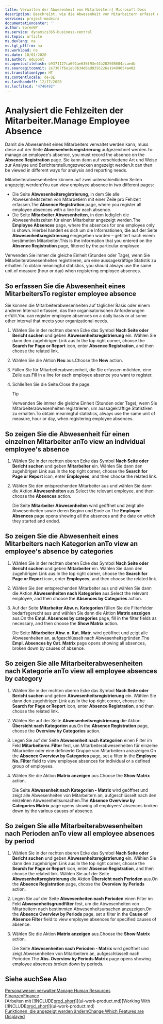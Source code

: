 ```yaml
---
title: Verwalten der Abwesenheit von Mitarbeitern| Microsoft Docs
description: Beschreibt, wie die Abwesenheit von Mitarbeitern erfasst wird und Abwesenheitsstatistiken analysiert werden.
services: project-madeira
documentationcenter: ''
author: SorenGP
ms.service: dynamics365-business-central
ms.topic: article
ms.devlang: na
ms.tgt_pltfrm: na
ms.workload: na
ms.date: 10/01/2020
ms.author: edupont
ms.openlocfilehash: b9371127ca692ae636f93e44b202608684acaedb
ms.sourcegitcommit: 2e7307fbe1eb3b34d0ad9356226a19409054a402
ms.translationtype: HT
ms.contentlocale: de-DE
ms.lasthandoff: 12/17/2020
ms.locfileid: "4746492"
---
```

# <a name="manage-employee-absence"></a><span data-ttu-id="3286f-103">Analysiert die Fehlzeiten der Mitarbeiter.</span><span class="sxs-lookup"><span data-stu-id="3286f-103">Manage Employee Absence</span></span>
<span data-ttu-id="3286f-104">Damit die Abwesenheit eines Mitarbeiters verwaltet werden kann, muss diese auf der Seite **Abwesenheitsregistrierung** aufgezeichnet werden.</span><span class="sxs-lookup"><span data-stu-id="3286f-104">To manage an employee's absence, you must record the absence on the **Absence Registration** page.</span></span> <span data-ttu-id="3286f-105">Sie kann dann auf verschiedene Art und Weise zur Analyse und Berichterstellungszwecken angezeigt werden.</span><span class="sxs-lookup"><span data-stu-id="3286f-105">It can then be viewed in different ways for analysis and reporting needs.</span></span>

<span data-ttu-id="3286f-106">Mitarbeiterabwesenheiten können auf zwei unterschiedlichen Seiten angezeigt werden:</span><span class="sxs-lookup"><span data-stu-id="3286f-106">You can view employee absence in two different pages:</span></span>

* <span data-ttu-id="3286f-107">Die Seite **Abwesenheitsregistrierung**, in dem Sie alle Abwesenheitszeiten von Mitarbetiern mit einer Zeile pro Fehlzeit erfassen.</span><span class="sxs-lookup"><span data-stu-id="3286f-107">The **Absence Registration** page, where you register all employee absences with a line for each absence.</span></span>
* <span data-ttu-id="3286f-108">Die Seite **Mitarbeiter Abwesenheiten**, in dem lediglich die Abwesenheitszeiten für einen Mitarbeiter angezeigt werden.</span><span class="sxs-lookup"><span data-stu-id="3286f-108">The **Employee Absences** page, where the absences for one employee only is shown.</span></span> <span data-ttu-id="3286f-109">Hierbei handelt es sich um die Informationen, die auf der Seite **Abwesenheitsregistrierung** eingegeben wurden – gefiltert nach einem bestimmten Mitarbeiter.</span><span class="sxs-lookup"><span data-stu-id="3286f-109">This is the information that you entered on the **Absence Registration** page, filtered by the particular employee.</span></span>

<span data-ttu-id="3286f-110">Verwenden Sie immer die gleiche Einheit (Stunden oder Tage), wenn Sie Mitarbeiterabwesenheiten registrieren, um eine aussagekräftige Statistik zu erhalten.</span><span class="sxs-lookup"><span data-stu-id="3286f-110">To obtain meaningful statistics, you should always use the same unit of measure (hour or day) when registering employee absences.</span></span>

## <a name="to-register-employee-absence"></a><span data-ttu-id="3286f-111">So erfassen Sie die Abwesenheit eines Mitarbeiters</span><span class="sxs-lookup"><span data-stu-id="3286f-111">To register employee absence</span></span>
<span data-ttu-id="3286f-112">Sie können die Mitarbeiterabwesenheiten auf täglicher Basis oder einem anderen Intervall erfassen, das Ihre organisatorischen Anforderungen erfüllt.</span><span class="sxs-lookup"><span data-stu-id="3286f-112">You can register employee absences on a daily basis or at some other interval that meets your organizational needs.</span></span>

1. <span data-ttu-id="3286f-113">Wählen Sie in der rechten oberen Ecke das Symbol **Nach Seite oder Bericht suchen** und geben **Abwesenheitsregistrierung** ein. Wählen Sie dann den zugehörigen Link aus.</span><span class="sxs-lookup"><span data-stu-id="3286f-113">In the top right corner, choose the **Search for Page or Report** icon, enter **Absence Registration**, and then choose the related link.</span></span>
2. <span data-ttu-id="3286f-114">Wählen Sie die Aktion **Neu** aus.</span><span class="sxs-lookup"><span data-stu-id="3286f-114">Choose the **New** action.</span></span>
3. <span data-ttu-id="3286f-115">Füllen Sie für Mitarbeiterabwesenheit, die Sie erfassen möchten, eine Zeile aus.</span><span class="sxs-lookup"><span data-stu-id="3286f-115">Fill in a line for each employee absence you want to register.</span></span>
4. <span data-ttu-id="3286f-116">Schließen Sie die Seite.</span><span class="sxs-lookup"><span data-stu-id="3286f-116">Close the page.</span></span>

    > [!Tip]
    > <span data-ttu-id="3286f-117">Verwenden Sie immer die gleiche Einheit (Stunden oder Tage), wenn Sie Mitarbeiterabwesenheiten registrieren, um aussagekräftige Statistiken zu erhalten.</span><span class="sxs-lookup"><span data-stu-id="3286f-117">To obtain meaningful statistics, always use the same unit of measure, hour or day, when registering employee absences.</span></span>

## <a name="to-view-an-individual-employees-absence"></a><span data-ttu-id="3286f-118">So zeigen Sie die Abwesenheit für einen einzelnen Mitarbeiter an</span><span class="sxs-lookup"><span data-stu-id="3286f-118">To view an individual employee's absence</span></span>
1. <span data-ttu-id="3286f-119">Wählen Sie in der rechten oberen Ecke das Symbol **Nach Seite oder Bericht suchen** und geben **Mitarbeiter** ein. Wählen Sie dann den zugehörigen Link aus.</span><span class="sxs-lookup"><span data-stu-id="3286f-119">In the top right corner, choose the **Search for Page or Report** icon, enter **Employees**, and then choose the related link.</span></span>
2. <span data-ttu-id="3286f-120">Wählen Sie den entsprechenden Mitarbeiter aus und wählen Sie dann die Aktion **Abwesenheiten** aus.</span><span class="sxs-lookup"><span data-stu-id="3286f-120">Select the relevant employee, and then choose the **Absences** action.</span></span>

    <span data-ttu-id="3286f-121">Die Seite **Mitarbeiter Abwesenheiten** wird geöffnet und zeigt alle Abwesenheiten sowie deren Beginn und Ende an.</span><span class="sxs-lookup"><span data-stu-id="3286f-121">The **Employee Absences** page opens showing all the absences and the date on which they started and ended.</span></span>

## <a name="to-view-an-employees-absence-by-categories"></a><span data-ttu-id="3286f-122">So zeigen Sie die Abwesenheit eines Mitarbeiters nach Kategorien an</span><span class="sxs-lookup"><span data-stu-id="3286f-122">To view an employee's absence by categories</span></span>
1. <span data-ttu-id="3286f-123">Wählen Sie in der rechten oberen Ecke das Symbol **Nach Seite oder Bericht suchen** und geben **Mitarbeiter** ein. Wählen Sie dann den zugehörigen Link aus.</span><span class="sxs-lookup"><span data-stu-id="3286f-123">In the top right corner, choose the **Search for Page or Report** icon, enter **Employees**, and then choose the related link.</span></span>
2. <span data-ttu-id="3286f-124">Wählen Sie den entsprechenden Mitarbeiter aus und wählen Sie dann die Aktion **Abwesenheiten nach Kategorien** aus.</span><span class="sxs-lookup"><span data-stu-id="3286f-124">Select the relevant employee, and then choose the **Absences by Categories** action.</span></span>
3. <span data-ttu-id="3286f-125">Auf der Seite **Mitarbeiter Abw. n. Kategorien** füllen Sie die Filterfelder bedarfsgerecht aus und wählen Sie dann die Aktion **Matrix anzeigen** aus.</span><span class="sxs-lookup"><span data-stu-id="3286f-125">On the **Empl. Absences by categories** page, fill in the filter fields as necessary, and then choose the **Show Matrix** action.</span></span>

    <span data-ttu-id="3286f-126">Die Seite **Mitarbeiter Abw. n. Kat. Matr.** wird geöffnet und zeigt alle Abwesenheiten an, aufgeschlüsselt nach Abwesenheitsgründen.</span><span class="sxs-lookup"><span data-stu-id="3286f-126">The **Empl. Absences by Cat. Matrix** page opens showing all absences, broken down by causes of absence.</span></span>

## <a name="to-view-all-employee-absences-by-category"></a><span data-ttu-id="3286f-127">So zeigen Sie alle Mitarbeiterabwesenheiten nach Kategorie an</span><span class="sxs-lookup"><span data-stu-id="3286f-127">To view all employee absences by category</span></span>
1. <span data-ttu-id="3286f-128">Wählen Sie in der rechten oberen Ecke das Symbol **Nach Seite oder Bericht suchen** und geben **Abwesenheitsregistrierung** ein. Wählen Sie dann den zugehörigen Link aus.</span><span class="sxs-lookup"><span data-stu-id="3286f-128">In the top right corner, choose the **Search for Page or Report** icon, enter **Absence Registration**, and then choose the related link.</span></span>
2. <span data-ttu-id="3286f-129">Wählen Sie auf der Seite **Abwesenheitsregistrierung** die Aktion **Übersicht nach Kategorien** aus.</span><span class="sxs-lookup"><span data-stu-id="3286f-129">On the **Absence Registration** page, choose the **Overview by Categories** action.</span></span>
3. <span data-ttu-id="3286f-130">Legen Sie auf der Seite **Abwesenheit nach Kategorien** einen Filter im Feld **Mitarbeiternr. Filter** fest, um Mitarbeiterabwesenheiten für einzelne Mitarbeiter oder eine definierte Gruppe von Mitarbeitern anzuzeigen.</span><span class="sxs-lookup"><span data-stu-id="3286f-130">On the **Absence Overview by Categories** page, set a filter in the **Employee No. Filter** field to view employee absences for individual or a defined group of employees.</span></span>
4. <span data-ttu-id="3286f-131">Wählen Sie die Aktion **Matrix anzeigen** aus.</span><span class="sxs-lookup"><span data-stu-id="3286f-131">Choose the **Show Matrix** action.</span></span>

    <span data-ttu-id="3286f-132">Die Seite **Abwesenheit nach Kategorien - Matrix** wird geöffnet und zeigt alle Abwesenheiten von Mitarbeitern an, aufgeschlüsselt nach den einzelnen Abwesenheitsursachen.</span><span class="sxs-lookup"><span data-stu-id="3286f-132">The **Absence Overview by Categories Matrix** page opens showing all employees’ absences broken down by the various causes of absence.</span></span>

## <a name="to-view-all-employee-absences-by-period"></a><span data-ttu-id="3286f-133">So zeigen Sie alle Mitarbeiterabwesenheiten nach Perioden an</span><span class="sxs-lookup"><span data-stu-id="3286f-133">To view all employee absences by period</span></span>
1. <span data-ttu-id="3286f-134">Wählen Sie in der rechten oberen Ecke das Symbol **Nach Seite oder Bericht suchen** und geben **Abwesenheitsregistrierung** ein. Wählen Sie dann den zugehörigen Link aus.</span><span class="sxs-lookup"><span data-stu-id="3286f-134">In the top right corner, choose the **Search for Page or Report** icon, enter **Absence Registration**, and then choose the related link.</span></span>
   <span data-ttu-id="3286f-135">Wählen Sie auf der Seite **Abwesenheitsregistrierung** die Aktion **Übersicht nach Perioden** aus.</span><span class="sxs-lookup"><span data-stu-id="3286f-135">On the **Absence Registration** page, choose the **Overview by Periods** action.</span></span>
2. <span data-ttu-id="3286f-136">Legen Sie auf der Seite **Abwesenheiten nach Perioden** einen Filter im Feld **Abwesenheitsgrundfilter** fest, um die Abwesenheiten von Mitarbeitern nach bestimmten Abwesenheitsursachen anzuzeigen.</span><span class="sxs-lookup"><span data-stu-id="3286f-136">On the **Absence Overview by Periods** page, set a filter in the **Cause of Absence Filter** field to view employee absences for specified causes of absence.</span></span>
3. <span data-ttu-id="3286f-137">Wählen Sie die Aktion **Matrix anzeigen** aus.</span><span class="sxs-lookup"><span data-stu-id="3286f-137">Choose the **Show Matrix** action.</span></span>

    <span data-ttu-id="3286f-138">Die Seite **Abwesenheiten nach Perioden - Matrix** wird geöffnet und zeigt Abwesenheiten von Mitarbeitern an, aufgeschlüsselt nach Perioden.</span><span class="sxs-lookup"><span data-stu-id="3286f-138">The **Abs. Overview by Periods Matrix** page opens showing employee absences broken down by periods.</span></span>

## <a name="see-also"></a><span data-ttu-id="3286f-139">Siehe auch</span><span class="sxs-lookup"><span data-stu-id="3286f-139">See Also</span></span>
[<span data-ttu-id="3286f-140">Personalwesen verwalten</span><span class="sxs-lookup"><span data-stu-id="3286f-140">Manage Human Resources</span></span>](hr-manage-human-resources.md)  
[<span data-ttu-id="3286f-141">Finanzen</span><span class="sxs-lookup"><span data-stu-id="3286f-141">Finance</span></span>](finance.md)  
<span data-ttu-id="3286f-142">[Arbeiten mit [!INCLUDE[prod_short](includes/prod_short.md)]](ui-work-product.md)</span><span class="sxs-lookup"><span data-stu-id="3286f-142">[Working With [!INCLUDE[prod_short](includes/prod_short.md)]](ui-work-product.md)</span></span>  
[<span data-ttu-id="3286f-143">Funktionen, die angezeigt werden ändern</span><span class="sxs-lookup"><span data-stu-id="3286f-143">Change Which Features are Displayed</span></span>](ui-experiences.md)
